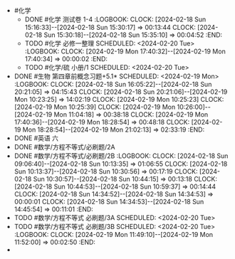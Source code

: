 - #化学
	- DONE #化学 测试卷 1-4
	  :LOGBOOK:
	  CLOCK: [2024-02-18 Sun 15:16:33]--[2024-02-18 Sun 15:30:17] =>  00:13:44
	  CLOCK: [2024-02-18 Sun 15:30:18]--[2024-02-18 Sun 15:35:10] =>  00:04:52
	  :END:
	- TODO #化学 必修一整理
	  SCHEDULED: <2024-02-20 Tue>
	  :LOGBOOK:
	  CLOCK: [2024-02-19 Mon 17:40:32]--[2024-02-19 Mon 17:40:34] =>  00:00:02
	  :END:
	- TODO #化学/硫 小册/1
	  SCHEDULED: <2024-02-20 Tue>
- DONE #生物  第四章前概念习题+5.1*
  SCHEDULED: <2024-02-19 Mon>
  :LOGBOOK:
  CLOCK: [2024-02-18 Sun 16:05:22]--[2024-02-18 Sun 20:21:05] =>  04:15:43
  CLOCK: [2024-02-18 Sun 20:21:06]--[2024-02-19 Mon 10:23:25] =>  14:02:19
  CLOCK: [2024-02-19 Mon 10:25:23]
  CLOCK: [2024-02-19 Mon 10:25:39]
  CLOCK: [2024-02-19 Mon 10:26:00]--[2024-02-19 Mon 11:04:18] =>  00:38:18
  CLOCK: [2024-02-19 Mon 17:40:36]--[2024-02-19 Mon 18:28:54] =>  00:48:18
  CLOCK: [2024-02-19 Mon 18:28:54]--[2024-02-19 Mon 21:02:13] =>  02:33:19
  :END:
- DONE #英语 六
- DONE #数学/方程不等式/必刷题/2A
- DONE #数学/方程不等式/必刷题/2B
  :LOGBOOK:
  CLOCK: [2024-02-18 Sun 09:06:40]--[2024-02-18 Sun 10:13:35] =>  01:06:55
  CLOCK: [2024-02-18 Sun 10:13:37]--[2024-02-18 Sun 10:30:56] =>  00:17:19
  CLOCK: [2024-02-18 Sun 10:30:57]--[2024-02-18 Sun 10:44:15] =>  00:13:18
  CLOCK: [2024-02-18 Sun 10:44:53]--[2024-02-18 Sun 10:59:37] =>  00:14:44
  CLOCK: [2024-02-18 Sun 14:34:52]--[2024-02-18 Sun 14:34:53] =>  00:00:01
  CLOCK: [2024-02-18 Sun 14:34:53]--[2024-02-18 Sun 14:45:54] =>  00:11:01
  :END:
- TODO #数学/方程不等式 必刷题/3A
  SCHEDULED: <2024-02-20 Tue>
- TODO #数学/方程不等式 必刷题/3B
  SCHEDULED: <2024-02-20 Tue>
  :LOGBOOK:
  CLOCK: [2024-02-19 Mon 11:49:10]--[2024-02-19 Mon 11:52:00] =>  00:02:50
  :END:
-